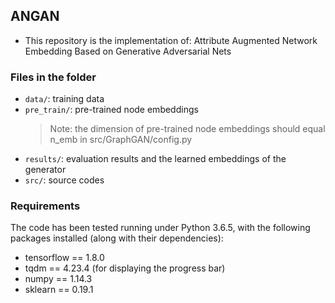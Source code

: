 ## ANGAN

- This repository is the implementation of:
Attribute Augmented Network Embedding Based on Generative Adversarial Nets


### Files in the folder
- `data/`: training data
- `pre_train/`: pre-trained node embeddings
  > Note: the dimension of pre-trained node embeddings should equal n_emb in src/GraphGAN/config.py
- `results/`: evaluation results and the learned embeddings of the generator
- `src/`: source codes


### Requirements
The code has been tested running under Python 3.6.5, with the following packages installed (along with their dependencies):

- tensorflow == 1.8.0
- tqdm == 4.23.4 (for displaying the progress bar)
- numpy == 1.14.3
- sklearn == 0.19.1




